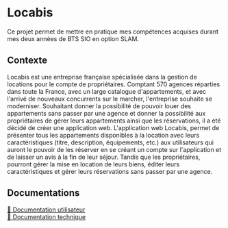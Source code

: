 # Locabis

Ce projet permet de mettre en pratique mes compétences acquises durant mes deux années de BTS SIO en option SLAM.

## Contexte

Locabis est une entreprise française spécialisée dans la gestion de locations pour le compte de propriétaires. Comptant 570 agences réparties dans toute la France, avec un large catalogue d'appartements, et avec l'arrivé de nouveaux concurrents sur le marcher, l'entreprise souhaite se moderniser. Souhaitant donner la possibilité de pouvoir louer des appartements sans passer par une agence et donner la possibilité aux propriétaires de gérer leurs appartements ainsi que les réservations, il a été décidé de créer une application web. L'application web Locabis, permet de présenter tous les appartements disponibles à la location avec leurs caractéristiques (titre, description, équipements, etc.) aux utilisateurs qui auront le pouvoir de les réserver en se créant un compte sur l'application et de laisser un avis à la fin de leur séjour. Tandis que les propriétaires, pourront gérer la mise en location de leurs biens, éditer leurs caractéristiques et gérer leurs réservations sans passer par une agence.


## Documentations
<a href="https://woozy-racer-36c.notion.site/Documentation-utilisateur-b8da7dacb2014ee984c014ce1a75a5bc">🧭 Documentation utilisateur</a>
<br/>
<a href="https://woozy-racer-36c.notion.site/Documentation-technique-481da60316e447b8822f1de06fc0d015">🧰 Documentation technique</a>


